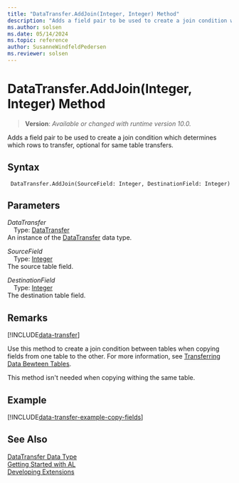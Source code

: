 ```yaml
---
title: "DataTransfer.AddJoin(Integer, Integer) Method"
description: "Adds a field pair to be used to create a join condition which determines which rows to transfer, optional for same table transfers."
ms.author: solsen
ms.date: 05/14/2024
ms.topic: reference
author: SusanneWindfeldPedersen
ms.reviewer: solsen
---
```

[//]: # (START>DO_NOT_EDIT)
[//]: # (IMPORTANT:Do not edit any of the content between here and the END>DO_NOT_EDIT.)
[//]: # (Any modifications should be made in the .xml files in the ModernDev repo.)
# DataTransfer.AddJoin(Integer, Integer) Method
> **Version**: _Available or changed with runtime version 10.0._

Adds a field pair to be used to create a join condition which determines which rows to transfer, optional for same table transfers.


## Syntax
```AL
 DataTransfer.AddJoin(SourceField: Integer, DestinationField: Integer)
```
## Parameters
*DataTransfer*  
&emsp;Type: [DataTransfer](datatransfer-data-type.md)  
An instance of the [DataTransfer](datatransfer-data-type.md) data type.  

*SourceField*  
&emsp;Type: [Integer](../integer/integer-data-type.md)  
The source table field.  

*DestinationField*  
&emsp;Type: [Integer](../integer/integer-data-type.md)  
The destination table field.  



[//]: # (IMPORTANT: END>DO_NOT_EDIT)

## Remarks

[!INCLUDE[data-transfer](../../../developer/includes/data-transfer.md)]

Use this method to create a join condition between tables when copying fields from one table to the other. For more information, see [Transferring Data Bewteen Tables](../../../developer/devenv-data-transfer.md).

This method isn't needed when copying withing the same table.

## Example

[!INCLUDE[data-transfer-example-copy-fields](../../../developer/includes/data-transfer-example-copy-fields.md)]

## See Also
[DataTransfer Data Type](datatransfer-data-type.md)  
[Getting Started with AL](../../devenv-get-started.md)  
[Developing Extensions](../../devenv-dev-overview.md)
